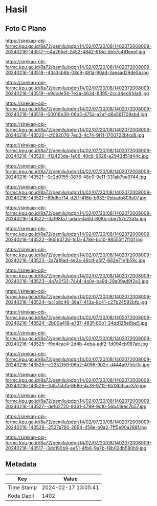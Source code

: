 # Hasil

## Foto C Plano

https://sirekap-obj-formc.kpu.go.id/8a72/pemilu/pdpr/14/02/07/20/08/1402072008009-20240216-143517--c4a265ef-2452-4842-9f8d-5b57c491eeef.jpg

https://sirekap-obj-formc.kpu.go.id/8a72/pemilu/pdpr/14/02/07/20/08/1402072008009-20240216-143518--43a3cb6b-08c9-481a-90ad-3aeaad29de5a.jpg

https://sirekap-obj-formc.kpu.go.id/8a72/pemilu/pdpr/14/02/07/20/08/1402072008009-20240216-143519--e9dcde54-7e2a-4634-8395-0ccd4ed61da8.jpg

https://sirekap-obj-formc.kpu.go.id/8a72/pemilu/pdpr/14/02/07/20/08/1402072008009-20240216-143519--00016b39-06b5-475a-a2af-d6a561709ab4.jpg

https://sirekap-obj-formc.kpu.go.id/8a72/pemilu/pdpr/14/02/07/20/08/1402072008009-20240216-143520--cf082078-7ed3-4c74-9f11-1700722bfcd8.jpg

https://sirekap-obj-formc.kpu.go.id/8a72/pemilu/pdpr/14/02/07/20/08/1402072008009-20240216-143520--f12423de-1e06-40c8-9628-a2943d51d44c.jpg

https://sirekap-obj-formc.kpu.go.id/8a72/pemilu/pdpr/14/02/07/20/08/1402072008009-20240216-143521--0c2d0155-0876-48c0-9c11-331ab7ba9744.jpg

https://sirekap-obj-formc.kpu.go.id/8a72/pemilu/pdpr/14/02/07/20/08/1402072008009-20240216-143521--69d6e714-d2f1-418b-b632-0bbadb809a07.jpg

https://sirekap-obj-formc.kpu.go.id/8a72/pemilu/pdpr/14/02/07/20/08/1402072008009-20240216-143522--3a198fa7-ada5-4d0d-808b-cbe757c23a1a.jpg

https://sirekap-obj-formc.kpu.go.id/8a72/pemilu/pdpr/14/02/07/20/08/1402072008009-20240216-143522--9656372b-1c1a-4786-bc10-98555f17f10f.jpg

https://sirekap-obj-formc.kpu.go.id/8a72/pemilu/pdpr/14/02/07/20/08/1402072008009-20240216-143523--2a7a19ad-4e2a-49cd-a5f7-682e71e1b59c.jpg

https://sirekap-obj-formc.kpu.go.id/8a72/pemilu/pdpr/14/02/07/20/08/1402072008009-20240216-143523--4a7a0f32-7444-4a0e-ba9d-29a09ad9f2e3.jpg

https://sirekap-obj-formc.kpu.go.id/8a72/pemilu/pdpr/14/02/07/20/08/1402072008009-20240216-143524--bc1b8c46-38a7-413a-9c41-c27b24592bfb.jpg

https://sirekap-obj-formc.kpu.go.id/8a72/pemilu/pdpr/14/02/07/20/08/1402072008009-20240216-143524--2b00a418-e737-483f-80b1-34dd125e8be5.jpg

https://sirekap-obj-formc.kpu.go.id/8a72/pemilu/pdpr/14/02/07/20/08/1402072008009-20240216-143525--f9d4cac4-2d4b-4eba-adf2-1d094cb987ab.jpg

https://sirekap-obj-formc.kpu.go.id/8a72/pemilu/pdpr/14/02/07/20/08/1402072008009-20240216-143525--e2252f59-06b2-4096-9b2e-d444a97fdc0c.jpg

https://sirekap-obj-formc.kpu.go.id/8a72/pemilu/pdpr/14/02/07/20/08/1402072008009-20240216-143526--04575bf5-868e-4cf8-9712-6513b3cac37e.jpg

https://sirekap-obj-formc.kpu.go.id/8a72/pemilu/pdpr/14/02/07/20/08/1402072008009-20240216-143527--de162720-9361-4799-9c10-56b419ec7b57.jpg

https://sirekap-obj-formc.kpu.go.id/8a72/pemilu/pdpr/14/02/07/20/08/1402072008009-20240216-143528--2527a760-2694-458e-b0a2-7ff5e90a288f.jpg

https://sirekap-obj-formc.kpu.go.id/8a72/pemilu/pdpr/14/02/07/20/08/1402072008009-20240216-143517--3dc190b9-ae51-4fb6-9a7b-18b02db580b9.jpg


## Metadata

| Key        | Value               |
| ---------- | ------------------- |
| Time Stamp | 2024-02-17 13:05:41 |
| Kode Dapil | 1402                |



